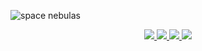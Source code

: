 

![space nebulas](/banner.gif)


<p align="center">
  <a href='https://raulpy271.github.io/'>
    <img src='https://img.shields.io/static/v1?label=&style=for-the-badge&message=portfolio&color=purple&logo=haskell'>
  </a>
  <a href='https://www.linkedin.com/in/raulpy271/'>
    <img src='https://img.shields.io/static/v1?label=&style=for-the-badge&message=linkedin&color=purple&logo=linkedin'>
  </a>
  <a href='https://t.me/raulpy271'>
    <img src='https://img.shields.io/static/v1?label=&style=for-the-badge&message=telegram&color=purple&logo=telegram'>
  </a>
  <a href='mailto:raulrufino0@gmail.com'>
    <img src='https://img.shields.io/static/v1?label=&style=for-the-badge&message=email&color=purple&logo=Gmail'>
  </a>
</p>

